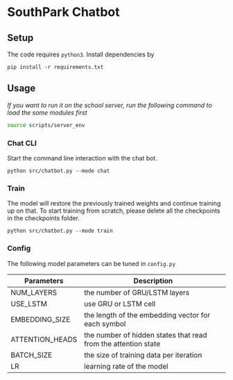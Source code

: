# SouthPark Chatbot

## Setup

The code requires `python3`. Install dependencies by

```
pip install -r requirements.txt
```

## Usage

*If you want to run it on the school server, run the following command to load the some modules first*

```bash
source scripts/server_env
```

### Chat CLI

Start the command line interaction with the chat bot.
```
python src/chatbot.py --mode chat
```

### Train

The model will restore the previously trained weights and continue training up on that. To start training from scratch, please delete all the checkpoints in the checkpoints folder.

```
python src/chatbot.py --mode train
```

### Config

The following model parameters can be tuned in `config.py`

Parameters | Description
-----|------
NUM_LAYERS | the number of GRU/LSTM layers
USE_LSTM | use GRU or LSTM cell
EMBEDDING_SIZE | the length of the embedding vector for each symbol
ATTENTION_HEADS | the number of hidden states that read from the attention state
BATCH_SIZE | the size of training data per iteration
LR | learning rate of the model

